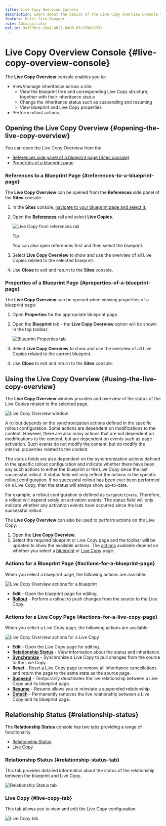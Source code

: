 ```yaml
---
title: Live Copy Overview Console
description: Learn about the basics of the Live Copy Overview Console to quickly understand the status of your Live Copies in order to synchronize content.
feature: Multi Site Manager
role: Administrator
exl-id: 3ef7fbce-10a1-4b21-8486-d3c3706e537c
---
```

# Live Copy Overview Console {#live-copy-overview-console}

The **Live Copy Overview** console enables you to:

* View/manage inheritance across a site.
  * View the blueprint tree and corresponding Live Copy structure, together with their inheritance status
  * Change the inheritance status such as suspending and resuming
  * View blueprint and Live Copy properties
* Perform rollout actions.

## Opening the Live Copy Overview {#opening-the-live-copy-overview}

You can open the Live Copy Overview from the:

* [References side panel of a blueprint page (Sites console)](#opening-live-copy-overview-references-for-a-blueprint-page)
* [Properties of a blueprint page](#opening-live-copy-overview-properties-of-a-blueprint-page)

### References to a Blueprint Page {#references-to-a-blueprint-page}

The **Live Copy Overview** can be opened from the **References** side panel of the **Sites** console:

1. In the **Sites** console, [navigate to your blueprint page and select it.](/help/sites-cloud/authoring/getting-started/basic-handling.md#viewing-and-selecting-resources)
1. Open the **[References](/help/sites-cloud/authoring/getting-started/basic-handling.md#references)** rail and select **Live Copies**.

   ![Live Copy from references rail](../assets/live-copy-references.png)

   >[!TIP]
   >
   >You can also open references first and then select the blueprint.

1. Select **Live Copy Overview** to show and use the overview of all Live Copies related to the selected blueprint.
1. Use **Close** to exit and return to the **Sites** console.

### Properties of a Blueprint Page {#properties-of-a-blueprint-page}

The **Live Copy Overview** can be opened when viewing properties of a blueprint page:

1. Open **Properties** for the appropriate blueprint page.
1. Open the **Blueprint** tab - the **Live Copy Overview** option will be shown in the top toolbar:

   ![Blueprint Properties tab](../assets/live-copy-blueprint-tab.png)

1. Select **Live Copy Overview** to show and use the overview of all Live Copies related to the current blueprint.

1. Use **Close** to exit and return to the **Sites** console.

## Using the Live Copy Overview {#using-the-live-copy-overview}

The **Live Copy Overview** window provides and overview of the status of the Live Copies related to the selected page.

 ![Live Copy Overview window](../assets/live-copy-overview.png)

A rollout depends on the synchronization actions defined in the specific rollout configuration. Some actions are dependent on modifications to the content. However, there are also many actions that are not dependent on modifications to the content, but are dependent on events such as page activation. Such events do not modify the content, but do modify the internal properties related to the content.

The status fields are also dependent on the synchronization actions defined in the specific rollout configuration and indicate whether there have been any such actions to either the blueprint or the Live Copy since the last successful rollout. A status field will only reflect the actions in the specific rollout configuration. If no successful rollout has been ever been performed on a Live Copy, then the status will always show up-to-date.

For example, a rollout configuration is defined as `targetActivate`. Therefore, a rollout will depend solely on activation events. The status field will only indicate whether any activation events have occurred since the last successful rollout.

The **Live Copy Overview** can also be used to perform actions on the Live Copy:

1. Open the **Live Copy Overview**.
1. Select the required blueprint or Live Copy page and the toolbar will be updated to show the available actions. The [actions](overview.md#terms-used) available depend on whether you select a [blueprint](#actions-for-a-blueprint-page) or [Live Copy](#actions-for-a-live-copy-page) page.

### Actions for a Blueprint Page {#actions-for-a-blueprint-page}

When you select a blueprint page, the following actions are available:

![Live Copy Overview actions for a blueprint](../assets/live-copy-overview-actions-blueprint.png)

* **Edit** - Open the blueprint page for editing.
* **[Rollout](overview.md#rollout-and-synchronize)** - Perform a rollout to push changes from the source to the Live Copy.

### Actions for a Live Copy Page {#actions-for-a-live-copy-page}

When you select a Live Copy page, the following actions are available:

![Live Copy Overview actions for a Live Copy](../assets/live-copy-overview-actions.png)

* **Edit** - Open the Live Copy page for editing.
* **[Relationship Status](#relationship-status)** - View information about the status and inheritance.
* **[Synchronize](overview.md#rollout-and-synchronize)** - Synchronize a Live Copy to pull changes from the source to the Live Copy.
* **[Reset](creating-live-copies.md#resetting-a-live-copy-page)** - Reset a Live Copy page to remove all inheritance cancellations and return the page to the same state as the source page.
* **[Suspend](overview.md#suspending-and-cancelling-inheritance-and-synchronization)** - Temporarily deactivates the live relationship between a Live Copy and its blueprint page.
* **[Resume](creating-live-copies.md#resuming-inheritance-for-a-page)** - Resume allows you to reinstate a suspended relationship.
* **[Detach](overview.md#detaching-a-live-copy)** - Permanently removes the live relationship between a Live Copy and its blueprint page.

## Relationship Status {#relationship-status}

The **Relationship Status** console has two tabs providing a range of functionality.

* [Relationship Status](#relationship-status-tab)
* [Live Copy](#live-copy-tab)

### Relationship Status {#relationship-status-tab}

This tab provides detailed information about the status of the relationship between the blueprint and Live Copy.

![Relationship Status tab](../assets/live-copy-relationship-status.png)

### Live Copy {#live-copy-tab}

This tab allows you to view and edit the Live Copy configuration.

![Live Copy tab](../assets/live-copy-relationship-status-live-copy.png)
